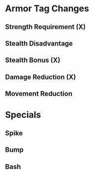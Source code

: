 # Armor Tag Changes
## Strength Requirement (X)
## Stealth Disadvantage
## Stealth Bonus (X)
## Damage Reduction (X)
## Movement Reduction
# Specials
## Spike
## Bump
## Bash